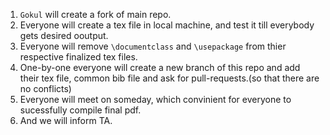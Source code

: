 1. `Gokul` will create a fork of main repo.
2. Everyone will create a tex file in local machine, and test it till everybody gets desired ooutput.
3. Everyone will remove `\documentclass` and `\usepackage` from thier respective finalized tex files.
4. One-by-one everyone will create a new branch of this repo and add their tex file, common bib file and ask for pull-requests.(so that there are no conflicts)
5. Everyone will meet on someday, which convinient for everyone to sucessfully compile final pdf.
6. And we will inform TA.

